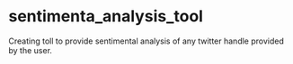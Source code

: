 # sentimenta_analysis_tool
Creating toll to provide sentimental analysis of any twitter handle provided by the user.
